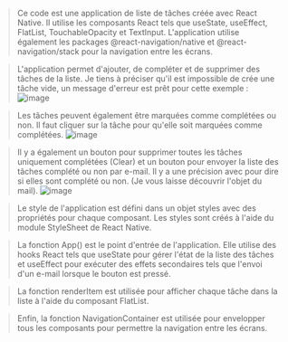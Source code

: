 >Ce code est une application de liste de tâches créée avec React Native. Il utilise les composants React tels que useState, useEffect, FlatList, TouchableOpacity et TextInput. L'application utilise également les packages @react-navigation/native et @react-navigation/stack pour la navigation entre les écrans.

>L'application permet d'ajouter, de compléter et de supprimer des tâches de la liste. Je tiens à préciser qu'il est impossible de crée une tâche vide, un message d'erreur est prêt pour cette exemple :
![image](https://user-images.githubusercontent.com/105201941/233789507-6aa28df7-0199-4f2b-97b5-42090684b781.png)

>Les tâches peuvent également être marquées comme complétées ou non. 
>Il faut cliquer sur la tâche pour qu'elle soit marquées comme complétées. 
![image](https://user-images.githubusercontent.com/105201941/233610808-532d4c60-260c-4110-a7b6-f1f9af4beb9b.png)

>Il y a également un bouton pour supprimer toutes les tâches uniquement complétées (Clear) et un bouton pour envoyer la liste des tâches complété ou non par e-mail. Il y a une précision avec pour dire si elles sont complété ou non. (Je vous laisse découvrir l'objet du mail).
![image](https://user-images.githubusercontent.com/105201941/233611386-cb73a294-8a55-48c9-9c49-1b8a3e44600e.png)

>Le style de l'application est défini dans un objet styles avec des propriétés pour chaque composant. Les styles sont créés à l'aide du module StyleSheet de React Native.

>La fonction App() est le point d'entrée de l'application. Elle utilise des hooks React tels que useState pour gérer l'état de la liste des tâches et useEffect pour exécuter des effets secondaires tels que l'envoi d'un e-mail lorsque le bouton est pressé.

>La fonction renderItem est utilisée pour afficher chaque tâche dans la liste à l'aide du composant FlatList.

>Enfin, la fonction NavigationContainer est utilisée pour envelopper tous les composants pour permettre la navigation entre les écrans.
